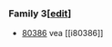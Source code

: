 ### Family 3[[edit](https://en.wikichip.org/w/index.php?title=intel/cpuid&action=edit&section=11 "Edit section: Family 3")]

- [80386](https://en.wikichip.org/wiki/intel/microarchitectures/80386 "intel/microarchitectures/80386") vea [[i80386]]
